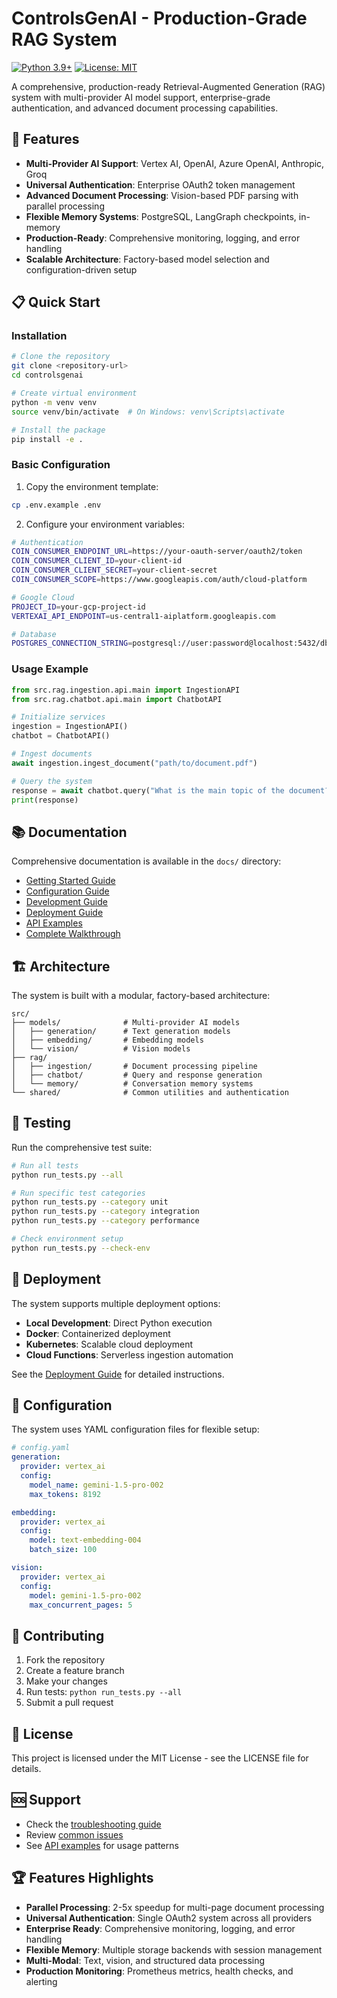 # ControlsGenAI - Production-Grade RAG System

[![Python 3.9+](https://img.shields.io/badge/python-3.9+-blue.svg)](https://www.python.org/downloads/)
[![License: MIT](https://img.shields.io/badge/License-MIT-yellow.svg)](https://opensource.org/licenses/MIT)

A comprehensive, production-ready Retrieval-Augmented Generation (RAG) system with multi-provider AI model support, enterprise-grade authentication, and advanced document processing capabilities.

## 🚀 Features

- **Multi-Provider AI Support**: Vertex AI, OpenAI, Azure OpenAI, Anthropic, Groq
- **Universal Authentication**: Enterprise OAuth2 token management
- **Advanced Document Processing**: Vision-based PDF parsing with parallel processing
- **Flexible Memory Systems**: PostgreSQL, LangGraph checkpoints, in-memory
- **Production-Ready**: Comprehensive monitoring, logging, and error handling
- **Scalable Architecture**: Factory-based model selection and configuration-driven setup

## 📋 Quick Start

### Installation

```bash
# Clone the repository
git clone <repository-url>
cd controlsgenai

# Create virtual environment
python -m venv venv
source venv/bin/activate  # On Windows: venv\Scripts\activate

# Install the package
pip install -e .
```

### Basic Configuration

1. Copy the environment template:
```bash
cp .env.example .env
```

2. Configure your environment variables:
```bash
# Authentication
COIN_CONSUMER_ENDPOINT_URL=https://your-oauth-server/oauth2/token
COIN_CONSUMER_CLIENT_ID=your-client-id
COIN_CONSUMER_CLIENT_SECRET=your-client-secret
COIN_CONSUMER_SCOPE=https://www.googleapis.com/auth/cloud-platform

# Google Cloud
PROJECT_ID=your-gcp-project-id
VERTEXAI_API_ENDPOINT=us-central1-aiplatform.googleapis.com

# Database
POSTGRES_CONNECTION_STRING=postgresql://user:password@localhost:5432/dbname
```

### Usage Example

```python
from src.rag.ingestion.api.main import IngestionAPI
from src.rag.chatbot.api.main import ChatbotAPI

# Initialize services
ingestion = IngestionAPI()
chatbot = ChatbotAPI()

# Ingest documents
await ingestion.ingest_document("path/to/document.pdf")

# Query the system
response = await chatbot.query("What is the main topic of the document?")
print(response)
```

## 📚 Documentation

Comprehensive documentation is available in the `docs/` directory:

- [Getting Started Guide](docs/getting-started.md)
- [Configuration Guide](docs/configuration.md)
- [Development Guide](docs/development/README.md)
- [Deployment Guide](docs/deployment/README.md)
- [API Examples](docs/tutorials/api-examples.md)
- [Complete Walkthrough](docs/tutorials/complete-walkthrough.md)

## 🏗️ Architecture

The system is built with a modular, factory-based architecture:

```
src/
├── models/              # Multi-provider AI models
│   ├── generation/      # Text generation models
│   ├── embedding/       # Embedding models
│   └── vision/          # Vision models
├── rag/
│   ├── ingestion/       # Document processing pipeline
│   ├── chatbot/         # Query and response generation
│   └── memory/          # Conversation memory systems
└── shared/              # Common utilities and authentication
```

## 🧪 Testing

Run the comprehensive test suite:

```bash
# Run all tests
python run_tests.py --all

# Run specific test categories
python run_tests.py --category unit
python run_tests.py --category integration
python run_tests.py --category performance

# Check environment setup
python run_tests.py --check-env
```

## 🚀 Deployment

The system supports multiple deployment options:

- **Local Development**: Direct Python execution
- **Docker**: Containerized deployment
- **Kubernetes**: Scalable cloud deployment
- **Cloud Functions**: Serverless ingestion automation

See the [Deployment Guide](docs/deployment/README.md) for detailed instructions.

## 🔧 Configuration

The system uses YAML configuration files for flexible setup:

```yaml
# config.yaml
generation:
  provider: vertex_ai
  config:
    model_name: gemini-1.5-pro-002
    max_tokens: 8192

embedding:
  provider: vertex_ai
  config:
    model: text-embedding-004
    batch_size: 100

vision:
  provider: vertex_ai
  config:
    model: gemini-1.5-pro-002
    max_concurrent_pages: 5
```

## 🤝 Contributing

1. Fork the repository
2. Create a feature branch
3. Make your changes
4. Run tests: `python run_tests.py --all`
5. Submit a pull request

## 📄 License

This project is licensed under the MIT License - see the LICENSE file for details.

## 🆘 Support

- Check the [troubleshooting guide](docs/tutorials/complete-walkthrough.md#troubleshooting)
- Review [common issues](docs/development/testing.md#common-issues)
- See [API examples](docs/tutorials/api-examples.md) for usage patterns

## 🏆 Features Highlights

- **Parallel Processing**: 2-5x speedup for multi-page document processing
- **Universal Authentication**: Single OAuth2 system across all providers
- **Enterprise Ready**: Comprehensive monitoring, logging, and error handling
- **Flexible Memory**: Multiple storage backends with session management
- **Multi-Modal**: Text, vision, and structured data processing
- **Production Monitoring**: Prometheus metrics, health checks, and alerting
